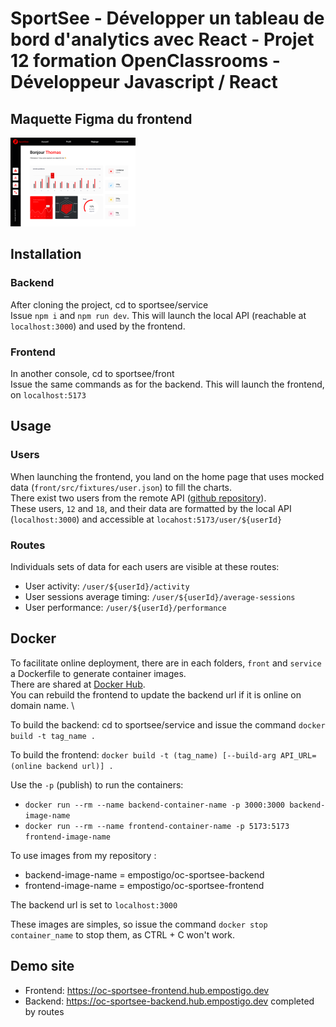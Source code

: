 # SportSee - Développer un tableau de bord d'analytics avec React - Projet 12 formation OpenClassrooms - Développeur Javascript / React

## Maquette Figma du frontend

[1]: Front-UI.png
[2]: min-Front-UI.png
[![SportSee figma mockup][2]][1]

## Installation

### Backend

 After cloning the project, cd to sportsee/service \
 Issue `npm i` and `npm run dev`. This will launch the local API (reachable at `localhost:3000`) and used by the frontend.

### Frontend

 In another console, cd to sportsee/front \
 Issue the same commands as for the backend. This will launch the frontend, on `localhost:5173`

## Usage

### Users

When launching the frontend, you land on the home page that uses mocked data (`front/src/fixtures/user.json`) to fill the charts. \
There exist two users from the remote API ([github repository](https://github.com/empostigo/P12-backend.git)). \
These users, `12` and `18`, and their data are formatted by the local API (`localhost:3000`) and accessible at `locahost:5173/user/${userId}`

### Routes

Individuals sets of data for each users are visible at these routes:

- User activity: `/user/${userId}/activity`
- User sessions average timing: `/user/${userId}/average-sessions`
- User performance:  `/user/${userId}/performance`

## Docker

To facilitate online deployment, there are in each folders, `front` and `service` a Dockerfile to generate container images. \
There are shared at [Docker Hub](https://hub.docker.com/u/empostigo). \
You can rebuild the frontend to update the backend url if it is online on domain name. \

To build the backend: cd to sportsee/service and issue the command `docker build -t tag_name .`

To build the frontend: `docker build -t (tag_name) [--build-arg API_URL=(online backend url)] .`

Use the `-p` (publish) to run the containers:

- `docker run --rm --name backend-container-name -p 3000:3000 backend-image-name`
- `docker run --rm --name frontend-container-name -p 5173:5173 frontend-image-name`

To use images from my repository :

- backend-image-name = empostigo/oc-sportsee-backend
- frontend-image-name = empostigo/oc-sportsee-frontend

The backend url is set to `localhost:3000`

These images are simples, so issue the command `docker stop container_name` to stop them, as CTRL + C won't work.

## Demo site

- Frontend: https://oc-sportsee-frontend.hub.empostigo.dev
- Backend: https://oc-sportsee-backend.hub.empostigo.dev completed by routes

